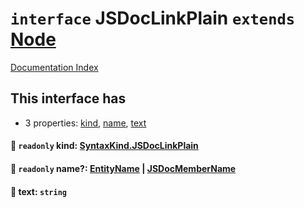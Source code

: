 # `interface` JSDocLinkPlain `extends` [Node](../interface.Node/README.md)

[Documentation Index](../README.md)

## This interface has

- 3 properties:
[kind](#-readonly-kind-syntaxkindjsdoclinkplain),
[name](#-readonly-name-entityname--jsdocmembername),
[text](#-text-string)


#### 📄 `readonly` kind: [SyntaxKind.JSDocLinkPlain](../enum.SyntaxKind/README.md#jsdoclinkplain--326)



#### 📄 `readonly` name?: [EntityName](../type.EntityName/README.md) | [JSDocMemberName](../interface.JSDocMemberName/README.md)



#### 📄 text: `string`



